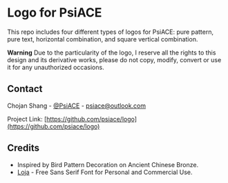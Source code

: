 # Logo for PsiACE

This repo includes four different types of logos for PsiACE: pure pattern, pure text, horizontal combination, and square vertical combination.

**Warning** Due to the particularity of the logo, I reserve all the rights to this design and its derivative works, please do not copy, modify, convert or use it for any unauthorized occasions.

## Contact

Chojan Shang - [@PsiACE](https://github.com/psiace) - <psiace@outlook.com>

Project Link: [https://github.com/psiace/logo](https://github.com/psiace/logo)

## Credits

- Inspired by Bird Pattern Decoration on Ancient Chinese Bronze.
- [Loja](https://font.amru.id/loja/) - Free Sans Serif Font for Personal and Commercial Use.
